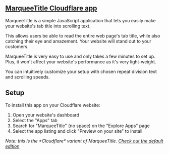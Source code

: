 ## [MarqueeTitle Cloudflare app](https://www.cloudflare.com/apps/marqueetitle)
MarqueeTitle is a simple JavaScript application that lets you easily make your website's tab title into scrolling text.

This allows users be able to read the entire web page's tab title, while also catching their eye and amazement.
Your website will stand out to your customers.

MarqueeTitle is very easy to use and only takes a few minutes to set up.
Plus, it won't affect your website's performance as it's very light-weight.

You can intuitively customize your setup with chosen repeat division text and scrolling speeds.

## Setup
To install this app on your Cloudflare website:
1. Open your website's dashboard
2. Select the "Apps" tab
3. Search for "MarqueeTitle" (no space) on the "Explore Apps" page
4. Select the app listing and click "Preview on your site" to install

*Note: this is the \*Cloudflare\* variant of MarqueeTitle. [Check out the default edition](https://git.io/vQZbs)*
